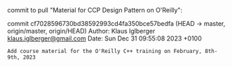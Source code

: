 commit to pull "Material for CCP Design Pattern on O'Reilly":

commit cf7028596730bd38592993cd4fa350bce57bedfa (HEAD -> master, origin/master, origin/HEAD)
Author: Klaus Iglberger <klaus.iglberger@gmail.com>
Date:   Sun Dec 31 09:55:08 2023 +0100

    Add course material for the O'Reilly C++ training on February, 8th-9th, 2023

    

